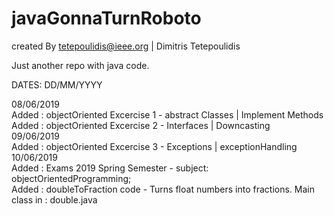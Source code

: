 # javaGonnaTurnRoboto
created By tetepoulidis@ieee.org | Dimitris Tetepoulidis

Just another repo with java code.

DATES: DD/MM/YYYY

08/06/2019 <br> 
	Added : objectOriented Excercise 1 - abstract Classes | Implement Methods <br>
	Added : objectOriented Excercise 2 - Interfaces | Downcasting <br>
09/06/2019 <br>
	Added : objectOriented Excercise 3 - Exceptions | exceptionHandling<br>
10/06/2019 <br>
	Added : Exams 2019 Spring Semester - subject: objectOrientedProgramming;<br>
	Added : doubleToFraction code - Turns float numbers into fractions. Main class in : double.java<br>
